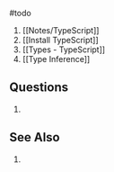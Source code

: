 #todo
1. [[Notes/TypeScript]]
2. [[Install TypeScript]]
3. [[Types - TypeScript]]
4. [[Type Inference]]

## Questions
1. 

## See Also
1.